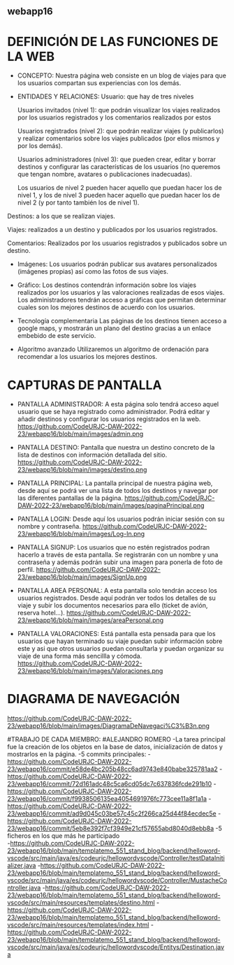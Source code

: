 ## webapp16

# DEFINICIÓN DE LAS FUNCIONES DE LA WEB

  - CONCEPTO:
  Nuestra página web consiste en un blog de viajes para que los usuarios compartan sus experiencias con los demás.

  - ENTIDADES Y RELACIONES:
  Usuario: que hay de tres niveles
  
    Usuarios invitados (nivel 1): que podrán visualizar los viajes realizados por los usuarios registrados y los comentarios realizados por estos

    Usuarios registrados (nivel 2): que podrán realizar viajes (y publicarlos) y realizar comentarios sobre los viajes publicados (por ellos mismos y por los demás).

    Usuarios administradores (nivel 3): que pueden crear, editar y borrar destinos y configurar las características de los usuarios (no queremos que tengan nombre, avatares o publicaciones inadecuadas).

    Los usuarios de nivel 2 pueden hacer aquello que puedan hacer los de nivel 1, y los de nivel 3 pueden hacer aquello que puedan hacer los de nivel 2 (y por tanto también los de nivel 1).

  Destinos: a los que se realizan viajes.

  Viajes: realizados a un destino y publicados por los usuarios registrados.

  Comentarios: Realizados por los usuarios registrados y publicados sobre un destino.

  - Imágenes:
  Los usuarios podrán publicar sus avatares personalizados (imágenes propias) así como las fotos de sus viajes.

  - Gráfico:
  Los destinos contendrán información sobre los viajes realizados por los usuarios y las valoraciones realizadas de esos viajes. Los administradores tendrán acceso a gráficas que permitan determinar cuales son los mejores destinos de acuerdo con los usuarios.

  - Tecnología complementaria
  Las páginas de los destinos tienen acceso a google maps, y mostrarán un plano del destino gracias a un enlace embebido de este servicio.

  - Algoritmo avanzado
  Utilizaremos un algoritmo de ordenación para recomendar a los usuarios los mejores destinos.

# CAPTURAS DE PANTALLA

  - PANTALLA ADMINISTRADOR:
  A esta página solo tendrá acceso aquel usuario que se haya registrado como administrador. Podrá editar y añadir destinos y configurar los usuarios registrados en la       web.
  https://github.com/CodeURJC-DAW-2022-23/webapp16/blob/main/images/admin.png 
  
  - PANTALLA DESTINO: Pantalla que nuestra un destino concreto de la lista de destinos con información detallada del sitio.
  https://github.com/CodeURJC-DAW-2022-23/webapp16/blob/main/images/destino.png
  
  - PANTALLA PRINCIPAL: La pantalla principal de nuestra página web, desde aquí se podrá ver una lista de todos los destinos y navegar por las diferentes pantallas de    la página.
  https://github.com/CodeURJC-DAW-2022-23/webapp16/blob/main/images/paginaPrincipal.png
  
  - PANTALLA LOGIN: Desde aquí los usuarios podrán iniciar sesión con su nombre y contraseña.
  https://github.com/CodeURJC-DAW-2022-23/webapp16/blob/main/images/Log-In.png
  
  - PANTALLA SIGNUP: Los usuarios que no estén registrados podran hacerlo a través de esta pantalla. Se registrarán con un nombre y una contraseña y además podrán        subir una imagen para ponerla de foto de perfil. 
  https://github.com/CodeURJC-DAW-2022-23/webapp16/blob/main/images/SignUp.png
  
  - PANTALLA AREA PERSONAL: A esta pantalla solo tendrán acceso los usuarios registrados. Desde aquí podrán ver todos los detalles de su viaje y subir los documentos          necesarios para ello (ticket de avión, reserva hotel...).
  https://github.com/CodeURJC-DAW-2022-23/webapp16/blob/main/images/areaPersonal.png
  
  - PANTALLA VALORACIONES: Está pantalla esta pensada para que los usuarios que hayan terminado su viaje puedan subir información sobre este y asi que otros usuarios          puedan consultarla y puedan organizar su viaje de una forma más sencillla y cómoda.
  https://github.com/CodeURJC-DAW-2022-23/webapp16/blob/main/images/Valoraciones.png
  
  # DIAGRAMA DE NAVEGACIÓN
  https://github.com/CodeURJC-DAW-2022-23/webapp16/blob/main/images/DiagramaDeNavegaci%C3%B3n.png
  
  
  #TRABAJO DE CADA MIEMBRO:
  #ALEJANDRO ROMERO
  -La tarea principal fue la creación de los objetos en la base de datos, inicialización de datos y mostrarlos en la página.
  -5 commits principales:
    -https://github.com/CodeURJC-DAW-2022-23/webapp16/commit/e58de4bc205b48cc6ad9743e840babe325781aa2
    -https://github.com/CodeURJC-DAW-2022-23/webapp16/commit/72d161adc48c5ca6cd05dc7c637836fcde291b10
    -https://github.com/CodeURJC-DAW-2022-23/webapp16/commit/f9938506135ea4054691976fc773cee11a8f1a1a
    -https://github.com/CodeURJC-DAW-2022-23/webapp16/commit/ad9d045c03be57c45c2f266ca25d44f84ecdec5e
    -https://github.com/CodeURJC-DAW-2022-23/webapp16/commit/5eb8e392f7cf3949e21cf57655abd8040d8ebb8a
   -5 ficheros en los que más he participado  
    -https://github.com/CodeURJC-DAW-2022-23/webapp16/blob/main/templatemo_551_stand_blog/backend/helloword-vscode/src/main/java/es/codeurjc/hellowordvscode/Controller/testDataInitializer.java
    -https://github.com/CodeURJC-DAW-2022-23/webapp16/blob/main/templatemo_551_stand_blog/backend/helloword-vscode/src/main/java/es/codeurjc/hellowordvscode/Controller/MustacheController.java
    -https://github.com/CodeURJC-DAW-2022-23/webapp16/blob/main/templatemo_551_stand_blog/backend/helloword-vscode/src/main/resources/templates/destino.html
    -https://github.com/CodeURJC-DAW-2022-23/webapp16/blob/main/templatemo_551_stand_blog/backend/helloword-vscode/src/main/resources/templates/index.html
    -https://github.com/CodeURJC-DAW-2022-23/webapp16/blob/main/templatemo_551_stand_blog/backend/helloword-vscode/src/main/java/es/codeurjc/hellowordvscode/Entitys/Destination.java
  

